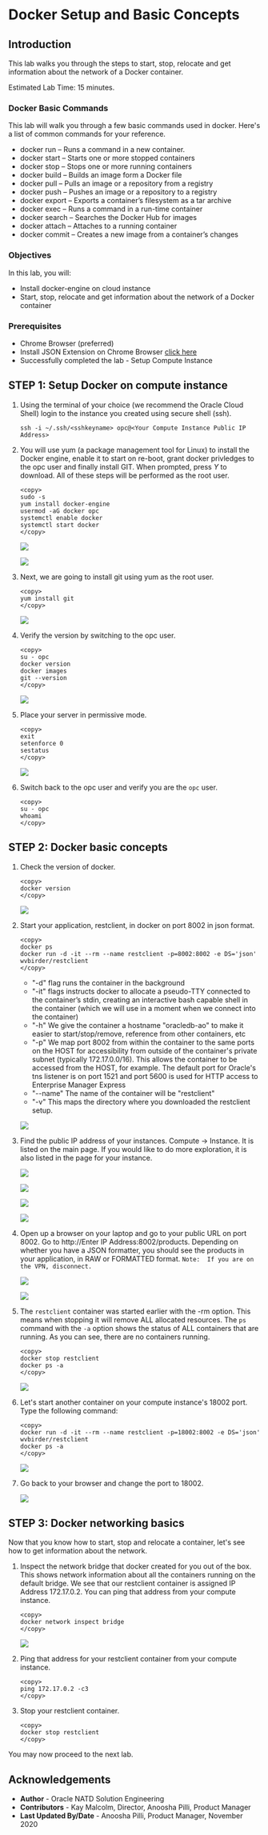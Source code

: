 # Docker Setup and Basic Concepts

## Introduction

This lab walks you through the steps to start, stop, relocate and get information about the network of a Docker container.

Estimated Lab Time: 15 minutes.

### Docker Basic Commands

This lab will walk you through a few basic commands used in docker.  Here's a list of common commands for your reference.

- docker run – Runs a command in a new container.
- docker start – Starts one or more stopped containers
- docker stop – Stops one or more running containers
- docker build – Builds an image form a Docker file
- docker pull – Pulls an image or a repository from a registry
- docker push – Pushes an image or a repository to a registry
- docker export – Exports a container’s filesystem as a tar archive
- docker exec – Runs a command in a run-time container
- docker search – Searches the Docker Hub for images
- docker attach – Attaches to a running container
- docker commit – Creates a new image from a container’s changes

### Objectives

In this lab, you will:
- Install docker-engine on cloud instance
- Start, stop, relocate and get information about the network of a Docker container

### Prerequisites

* Chrome Browser (preferred)
* Install JSON Extension on Chrome Browser [click here](https://chrome.google.com/webstore/detail/json-formatter/bcjindcccaagfpapjjmafapmmgkkhgoa?hl=en)
* Successfully completed the lab - Setup Compute Instance

## **STEP 1:** Setup Docker on compute instance

1. Using the terminal of your choice (we recommend the Oracle Cloud Shell) login to the instance you created using secure shell (ssh).

    ````
    ssh -i ~/.ssh/<sshkeyname> opc@<Your Compute Instance Public IP Address>
    ````

2. You will use yum (a package management tool for Linux) to install the Docker engine, enable it to start on re-boot, grant docker privledges to the opc user and finally install GIT.  When prompted, press *Y* to download.  All of these steps will be performed as the root user.

    ````
    <copy>
    sudo -s
    yum install docker-engine
    usermod -aG docker opc
    systemctl enable docker
    systemctl start docker
    </copy>
    ````

   ![](images/python1.png " ")

   ![](images/python2.png " ")

3. Next, we are going to install git using yum as the root user.

    ````
    <copy>
    yum install git
    </copy>
    ````

    ![](images/installgit.png " ")

4. Verify the version by switching to the opc user.

    ````
    <copy>
    su - opc
    docker version
    docker images
    git --version
    </copy>
    ````

    ![](images/gitversion.png " ")

5. Place your server in permissive mode.

    ````
    <copy>
    exit
    setenforce 0
    sestatus
    </copy>
    ````

    ![](images/setenforce.png " ")

6. Switch back to the opc user and verify you are the `opc` user.

    ````
    <copy>
    su - opc
    whoami
    </copy>
    ````

## **STEP 2:** Docker basic concepts

1. Check the version of docker.

    ````
    <copy>
    docker version
    </copy>
    ````

    ![](images/dockerversion2.png " ")

2. Start your application, restclient, in docker on port 8002 in json format.


    ````
    <copy>
    docker ps
    docker run -d -it --rm --name restclient -p=8002:8002 -e DS='json' wvbirder/restclient
    </copy>
    ````

    - "-d" flag runs the container in the background
    - "-it" flags instructs docker to allocate a pseudo-TTY connected to the container’s stdin, creating an interactive bash capable shell in the container (which we will use in a moment when we connect into the container)
    - "-h" We give the container a hostname "oracledb-ao" to make it easier to start/stop/remove, reference from other containers, etc
    - "-p" We map port 8002 from within the container to the same ports on the HOST for accessibility from outside of the container's private subnet (typically 172.17.0.0/16). This allows the container to be accessed from the HOST, for example. The default port for Oracle's tns listener is on port 1521 and port 5600 is used for HTTP access to Enterprise Manager Express
    - "--name" The name of the container will be "restclient"
    - "-v" This maps the directory where you downloaded the restclient setup.

    ![](images/dockerps.png " ")

3. Find the public IP address of your instances.  Compute -> Instance. It is listed on the main page.  If you would like to do more exploration, it is also listed in the page for your instance.

    ![](images/computeinstance.png " ")

    ![](images/instance-public-ip.png " ")

    ![](images/selectdboptions2.png " ")

    ![](images/dboptions2.png " ")

4. Open up a browser on your laptop and go to your public URL on port 8002.  Go to http://Enter IP Address:8002/products. Depending on whether you have a JSON formatter, you should see the products in your application, in RAW or FORMATTED format.  `Note:  If you are on the VPN, disconnect.`

    ![](images/products2-8002.png " ")

    ![](images/products.png " ")

5. The `restclient` container was started earlier with the -rm option.  This means when stopping it will remove ALL allocated resources.  The `ps` command with the `-a` option shows the status of ALL containers that are running.  As you can see, there are no containers running.

    ````
    <copy>
    docker stop restclient
    docker ps -a
    </copy>
    ````

    ![](images/restclient2.png " ")

 6. Let's start another container on your compute instance's 18002 port.  Type the following command:

    ````
    <copy>
    docker run -d -it --rm --name restclient -p=18002:8002 -e DS='json' wvbirder/restclient
    docker ps -a
    </copy>
    ````

    ![](images/restclient.png " ")

7. Go back to your browser and change the port to 18002.

    ![](images/18002.png " ")


## **STEP 3:** Docker networking basics

Now that you know how to start, stop and relocate a container, let's see how to get information about the network.

1. Inspect the network bridge that docker created for you out of the box.  This shows network information about all the containers running on the default bridge. We see that our restclient container is assigned IP Address 172.17.0.2. You can ping that address from your compute instance.

    ````
    <copy>
    docker network inspect bridge
    </copy>
    ````

    ![](images/network.png " ")

2. Ping that address for your restclient container from your compute instance.

    ````
    <copy>
    ping 172.17.0.2 -c3
    </copy>
    ````

3. Stop your restclient container.

    ````
    <copy>
    docker stop restclient
    </copy>
    ````

You may now proceed to the next lab.

## Acknowledgements
* **Author** - Oracle NATD Solution Engineering
* **Contributors** - Kay Malcolm, Director, Anoosha Pilli, Product Manager
* **Last Updated By/Date** - Anoosha Pilli, Product Manager, November 2020

